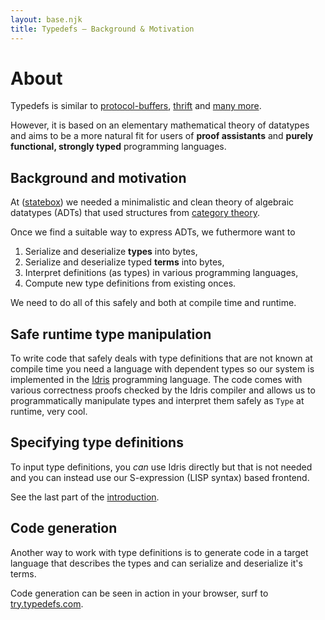 ```yaml
---
layout: base.njk
title: Typedefs — Background & Motivation
---
```


# About

Typedefs is similar to [protocol-buffers](https://developers.google.com/protocol-buffers/), [thrift](https://thrift.apache.org/) and [many more](/related).

However, it is based on an elementary mathematical theory of datatypes and aims to be a more natural fit for users of **proof assistants** and **purely functional, strongly typed** programming languages.

## Background and motivation

At ([statebox](https://statebox.org)) we needed a minimalistic and clean theory of algebraic datatypes (ADTs) that used structures from [category theory](https://www.math3ma.com/blog/what-is-category-theory-anyway).

Once we find a suitable way to express ADTs, we futhermore want to

1. Serialize and deserialize **types** into bytes,
1. Serialize and deserialize typed **terms** into bytes,
1. Interpret definitions (as types) in various programming languages,
1. Compute new type definitions from existing onces.

We need to do all of this safely and both at compile time and runtime.

## Safe runtime type manipulation

To write code that safely deals with type definitions that are not known at compile time you need a language with dependent types so our system is implemented in the [Idris](https://www.idris-lang.org/) programming language. The code comes with various correctness proofs checked by the Idris compiler and allows us to programmatically manipulate types and interpret them safely as `Type` at runtime, very cool. 

## Specifying type definitions

To input type definitions, you *can* use Idris directly but that is not needed and you can instead use our S-expression (LISP syntax) based frontend.

See the last part of the [introduction](/introduction).

## Code generation

Another way to work with type definitions is to generate code in a target language that describes the types and can serialize and deserialize it's terms.

Code generation can be seen in action in your browser, surf to [try.typedefs.com](https://try.typedefs.com).

